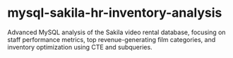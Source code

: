 # mysql-sakila-hr-inventory-analysis
Advanced MySQL analysis of the Sakila video rental database, focusing on staff performance metrics, top revenue-generating film categories, and inventory optimization using CTE and subqueries.
